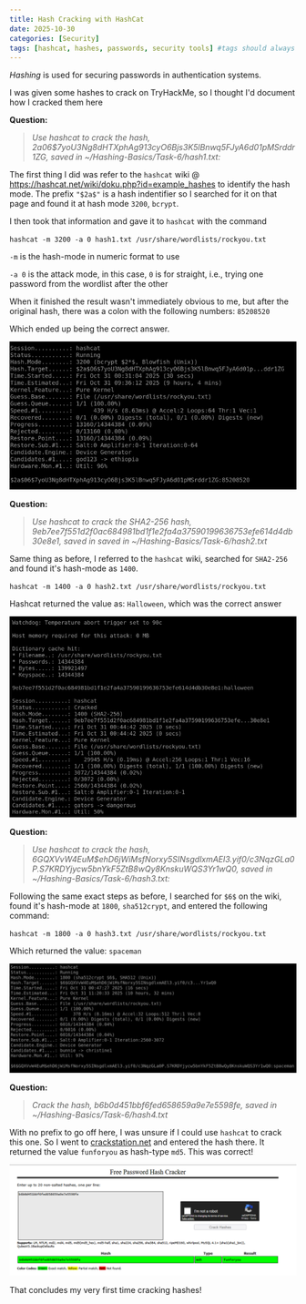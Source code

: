 ```yaml
--- 
title: Hash Cracking with HashCat
date: 2025-10-30
categories: [Security]
tags: [hashcat, hashes, passwords, security tools] #tags should always be lowercase
---
```


*Hashing* is used for securing passwords in authentication systems.

I was given some hashes to crack on TryHackMe, so I thought I'd document how I cracked them here

**Question:** 

>*Use hashcat to crack the hash, $2a$06$7yoU3Ng8dHTXphAg913cyO6Bjs3K5lBnwq5FJyA6d01pMSrddr1ZG, saved in ~/Hashing-Basics/Task-6/hash1.txt:*

The first thing I did was refer to the `hashcat` wiki @ https://hashcat.net/wiki/doku.php?id=example_hashes to identify the hash mode. The prefix `"$2a$"` is a hash indentifier so I searched for it on that page and found it at hash mode `3200`, `bcrypt`.

I then took that information and gave it to `hashcat` with the command

`hashcat -m 3200 -a 0 hash1.txt /usr/share/wordlists/rockyou.txt`

`-m` is the hash-mode in numeric format to use

`-a 0` is the attack mode, in this case, `0` is for straight, i.e., trying one password from the wordlist after the other

When it finished the result wasn't immediately obvious to me, but after the original hash, there was a colon with the following numbers: `85208520`

Which ended up being the correct answer.

![img-description](/assets/img/hash1result.png)

**Question:**

>*Use hashcat to crack the SHA2-256 hash, 9eb7ee7f551d2f0ac684981bd1f1e2fa4a37590199636753efe614d4db30e8e1, saved in saved in ~/Hashing-Basics/Task-6/hash2.txt*

Same thing as before, I referred to the `hashcat` wiki, searched for `SHA2-256` and found it's hash-mode as `1400`.

`hashcat -m 1400 -a 0 hash2.txt /usr/share/wordlists/rockyou.txt`

Hashcat returned the value as: `Halloween`, which was the correct answer

![img-description](/assets/img/hash2result.png)

**Question:**

>*Use hashcat to crack the hash, $6$GQXVvW4EuM$ehD6jWiMsfNorxy5SINsgdlxmAEl3.yif0/c3NqzGLa0P.S7KRDYjycw5bnYkF5ZtB8wQy8KnskuWQS3Yr1wQ0, saved in ~/Hashing-Basics/Task-6/hash3.txt:*

Following the same exact steps as before, I searched for `$6$` on the wiki, found it's hash-mode at `1800`, `sha512crypt`, and entered the following command:

`hashcat -m 1800 -a 0 hash3.txt /usr/share/wordlists/rockyou.txt`

Which returned the value: `spaceman`

![img-description](/assets/img/hash3result.png)

**Question:**

>*Crack the hash, b6b0d451bbf6fed658659a9e7e5598fe, saved in ~/Hashing-Basics/Task-6/hash4.txt*

With no prefix to go off here, I was unsure if I could use `hashcat` to crack this one. So I went to [crackstation.net](https://crackstation.net/) and entered the hash there. It returned the value `funforyou` as hash-type `md5`. This was correct!

![img-description](/assets/img/hash4result.png)

That concludes my very first time cracking hashes!

